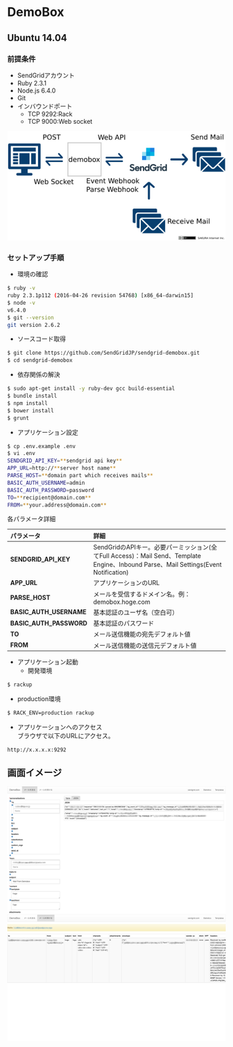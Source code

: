 DemoBox
=============

## Ubuntu 14.04

### 前提条件

- SendGridアカウント
- Ruby 2.3.1
- Node.js 6.4.0
- Git
- インバウンドポート
  - TCP 9292:Rack
  - TCP 9000:Web socket

![](./demobox.png)

### セットアップ手順

- 環境の確認
```bash
$ ruby -v
ruby 2.3.1p112 (2016-04-26 revision 54768) [x86_64-darwin15]
$ node -v
v6.4.0
$ git --version
git version 2.6.2
```

- ソースコード取得
```bash
$ git clone https://github.com/SendGridJP/sendgrid-demobox.git
$ cd sendgrid-demobox
```

- 依存関係の解決
```bash
$ sudo apt-get install -y ruby-dev gcc build-essential
$ bundle install
$ npm install
$ bower install
$ grunt
```

- アプリケーション設定
```bash
$ cp .env.example .env
$ vi .env
SENDGRID_API_KEY=**sendgrid api key**
APP_URL=http://**server host name**
PARSE_HOST=**domain part which receives mails**
BASIC_AUTH_USERNAME=admin
BASIC_AUTH_PASSWORD=password
TO=**recipient@domain.com**
FROM=**your.address@domain.com**
```
各パラメータ詳細  

|パラメータ           |詳細                          |
|:--------------------|:------------------------------------|
|**SENDGRID_API_KEY**|SendGridのAPIキー。必要パーミッション(全てFull Access)：Mail Send、Template Engine、Inbound Parse、Mail Settings(Event Notification)|
|**APP_URL**          |アプリケーションのURL            |
|**PARSE_HOST**       |メールを受信するドメイン名。例：demobox.hoge.com        |
|**BASIC_AUTH_USERNAME**|基本認証のユーザ名（空白可）             |
|**BASIC_AUTH_PASSWORD**|基本認証のパスワード             |
|**TO**              |メール送信機能の宛先デフォルト値    |
|**FROM**              |メール送信機能の送信元デフォルト値    |

- アプリケーション起動
  - 開発環境
```bash
$ rackup
```
  - production環境
```bash
$ RACK_ENV=production rackup
```

- アプリケーションへのアクセス  
ブラウザで以下のURLにアクセス。
```text
http://x.x.x.x:9292
```

## 画面イメージ

![](./sendmail.png)
![](./receivemail.png)
